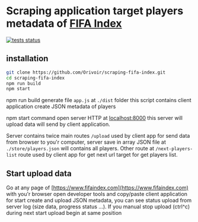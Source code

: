 # Scraping application target players metadata of [FIFA Index](https://www.fifaindex.com/players/)

<p align="left">
  <a href="https://github.com/Orivoir/scraping-fifa-index/actions/workflows/tests.yml"><img alt="tests status" src="https://github.com/Orivoir/scraping-fifa-index/workflows/Tests/badge.svg"></a> 
</p>

## installation

```bash
git clone https://github.com/Orivoir/scraping-fifa-index.git
cd scraping-fifa-index
npm run build
npm start
```

npm run build generate file `app.js` at `./dist` folder
this script contains client application create JSON metadata of players

npm start command open server HTTP at [localhost:8000](http://localhost:8000)
this server will upload data will send by client application.

Server contains twice main routes `/upload`
used by client app for send data from browser to you'r computer,
server save in array JSON file at `./store/players.json` will contains all players.
Other route at `/next-players-list` route used by client app for get next url target for get players list.



## Start upload data

Go at any page of [https://www.fifaindex.com](https://www.fifaindex.com) with you'r browser
open developer tools and copy/paste client application for start create and upload JSON metadata,
you can see status upload from server log (size data, progress status ...).
If you manual stop upload (ctrl^c) during next start upload begin at same position
